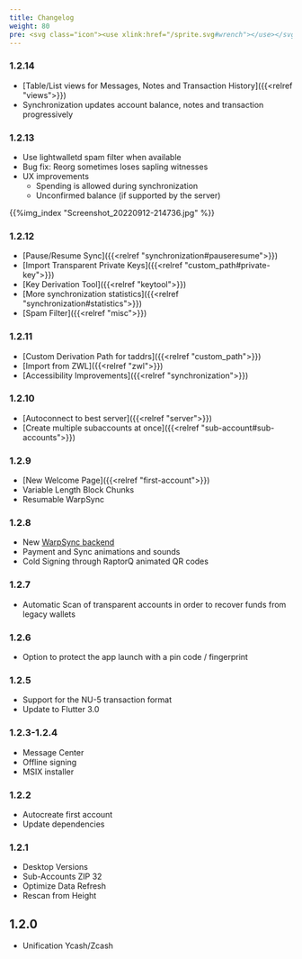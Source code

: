 ```yaml
---
title: Changelog
weight: 80
pre: <svg class="icon"><use xlink:href="/sprite.svg#wrench"></use></svg>
---
```


### 1.2.14

- [Table/List views for Messages, Notes and Transaction History]({{<relref "views">}})
- Synchronization updates account balance, notes and transaction progressively

### 1.2.13

- Use lightwalletd spam filter when available
- Bug fix: Reorg sometimes loses sapling witnesses
- UX improvements
    - Spending is allowed during synchronization
    - Unconfirmed balance (if supported by the server)

{{%img_index "Screenshot_20220912-214736.jpg" %}}

### 1.2.12

- [Pause/Resume Sync]({{<relref "synchronization#pauseresume">}})
- [Import Transparent Private Keys]({{<relref "custom_path#private-key">}})
- [Key Derivation Tool]({{<relref "keytool">}})
- [More synchronization statistics]({{<relref "synchronization#statistics">}})
- [Spam Filter]({{<relref "misc">}})

### 1.2.11

- [Custom Derivation Path for taddrs]({{<relref "custom_path">}})
- [Import from ZWL]({{<relref "zwl">}})
- [Accessibility Improvements]({{<relref "synchronization">}})

### 1.2.10

- [Autoconnect to best server]({{<relref "server">}})
- [Create multiple subaccounts at once]({{<relref "sub-account#sub-accounts">}})

### 1.2.9

- [New Welcome Page]({{<relref "first-account">}})
- Variable Length Block Chunks
- Resumable WarpSync

### 1.2.8

- New [WarpSync backend](https://github.com/hhanh00/zcash-sync.git)
- Payment and Sync animations and sounds
- Cold Signing through RaptorQ animated QR codes

### 1.2.7

- Automatic Scan of transparent accounts in order
to recover funds from legacy wallets

### 1.2.6

- Option to protect the app launch with a pin code / fingerprint

### 1.2.5

- Support for the NU-5 transaction format
- Update to Flutter 3.0

### 1.2.3-1.2.4

- Message Center
- Offline signing
- MSIX installer

### 1.2.2

- Autocreate first account
- Update dependencies

### 1.2.1

- Desktop Versions
- Sub-Accounts ZIP 32
- Optimize Data Refresh
- Rescan from Height

## 1.2.0

- Unification Ycash/Zcash
